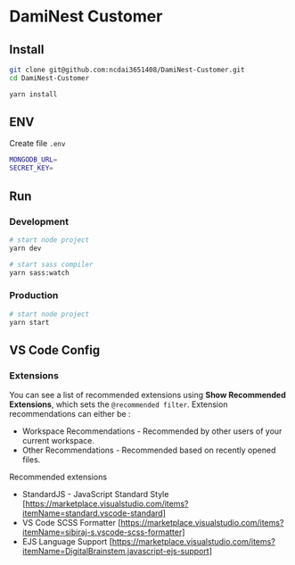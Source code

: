 # DamiNest Customer

## Install

```bash
git clone git@github.com:ncdai3651408/DamiNest-Customer.git
cd DamiNest-Customer

yarn install
```

## ENV

Create file `.env`

```bash
MONGODB_URL=
SECRET_KEY=
```

## Run

### Development

```bash
# start node project
yarn dev

# start sass compiler
yarn sass:watch
```

### Production

```bash
# start node project
yarn start
```

## VS Code Config

### Extensions

You can see a list of recommended extensions using **Show Recommended Extensions**, which sets the `@recommended filter`. Extension recommendations can either be :

- Workspace Recommendations - Recommended by other users of your current workspace.
- Other Recommendations - Recommended based on recently opened files.

Recommended extensions

- StandardJS - JavaScript Standard Style [https://marketplace.visualstudio.com/items?itemName=standard.vscode-standard]
- VS Code SCSS Formatter [https://marketplace.visualstudio.com/items?itemName=sibiraj-s.vscode-scss-formatter]
- EJS Language Support [https://marketplace.visualstudio.com/items?itemName=DigitalBrainstem.javascript-ejs-support]